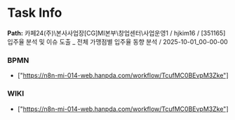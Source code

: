 # Task Info

**Path:** 카페24(주)\본사사업장\[CG]MI본부\창업센터\사업운영1 / hjkim16 / [351165] 입주율 분석 및 이슈 도출 _ 전체 가맹점별 입주율 동향 분석 / 2025-10-01_00-00-00

### BPMN
- ["https://n8n-mi-014-web.hanpda.com/workflow/TcufMC0BEvpM3Zke"]

### WIKI
- ["https://n8n-mi-014-web.hanpda.com/workflow/TcufMC0BEvpM3Zke"]

